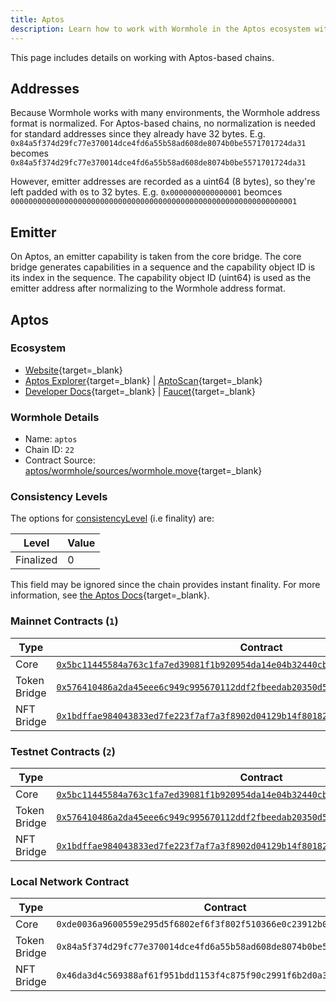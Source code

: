 ```yaml
---
title: Aptos
description: Learn how to work with Wormhole in the Aptos ecosystem with address formats, emitter details, contract consistency levels, and key contract info. 
---
```


This page includes details on working with Aptos-based chains.

## Addresses

Because Wormhole works with many environments, the Wormhole address format is normalized. For Aptos-based chains, no normalization is needed for standard addresses since they already have 32 bytes. E.g. `0x84a5f374d29fc77e370014dce4fd6a55b58ad608de8074b0be5571701724da31` becomes `0x84a5f374d29fc77e370014dce4fd6a55b58ad608de8074b0be5571701724da31`

However, emitter addresses are recorded as a uint64 (8 bytes), so they're left padded with `0`s to 32 bytes. E.g. `0x0000000000000001` beomces `0000000000000000000000000000000000000000000000000000000000000001`

## Emitter 

On Aptos, an emitter capability is taken from the core bridge. The core bridge generates capabilities in a sequence and the capability object ID is its index in the sequence. The capability object ID (uint64) is used as the emitter address after normalizing to the Wormhole address format.

## Aptos

### Ecosystem

- [Website](https://aptosfoundation.org/){target=_blank}
- [Aptos Explorer](https://explorer.aptoslabs.com/){target=_blank} | [AptoScan](https://aptoscan.com/){target=_blank}
- [Developer Docs](https://aptos.dev/){target=_blank} | [Faucet](https://www.aptosfaucet.com/){target=_blank}

### Wormhole Details

- Name: `aptos`
- Chain ID: `22`
- Contract Source: [aptos/wormhole/sources/wormhole.move](https://github.com/wormhole-foundation/wormhole/blob/main/aptos/wormhole/sources/wormhole.move){target=_blank}

### Consistency Levels

The options for [consistencyLevel](../../reference/components/core-contracts.md#consistencyLevel) (i.e finality) are:

|Level|Value|
|-----|-----|
|Finalized|0|

This field may be ignored since the chain provides instant finality. For more information, see [the Aptos Docs](https://aptos.dev/reference/glossary/#byzantine-fault-tolerance-bft){target=_blank}.

### Mainnet Contracts (<code>1</code>)

| Type         | Contract                                                                                                                                                                                          |
|--------------|---------------------------------------------------------------------------------------------------------------------------------------------------------------------------------------------------|
| Core         | [`0x5bc11445584a763c1fa7ed39081f1b920954da14e04b32440cba863d03e19625`](https://explorer.aptoslabs.com/account/0x5bc11445584a763c1fa7ed39081f1b920954da14e04b32440cba863d03e19625?network=mainnet){target=_blank} |
| Token Bridge | [`0x576410486a2da45eee6c949c995670112ddf2fbeedab20350d506328eefc9d4f`](https://explorer.aptoslabs.com/account/0x576410486a2da45eee6c949c995670112ddf2fbeedab20350d506328eefc9d4f?network=mainnet){target=_blank} |
| NFT Bridge   | [`0x1bdffae984043833ed7fe223f7af7a3f8902d04129b14f801823e64827da7130`](https://explorer.aptoslabs.com/account/0x1bdffae984043833ed7fe223f7af7a3f8902d04129b14f801823e64827da7130?network=mainnet){target=_blank} |

### Testnet Contracts (<code>2</code>)

| Type         | Contract                                                                                                                                                                                          |
|--------------|---------------------------------------------------------------------------------------------------------------------------------------------------------------------------------------------------|
| Core         | [`0x5bc11445584a763c1fa7ed39081f1b920954da14e04b32440cba863d03e19625`](https://explorer.aptoslabs.com/account/0x5bc11445584a763c1fa7ed39081f1b920954da14e04b32440cba863d03e19625?network=testnet){target=_blank} |
| Token Bridge | [`0x576410486a2da45eee6c949c995670112ddf2fbeedab20350d506328eefc9d4f`](https://explorer.aptoslabs.com/account/0x576410486a2da45eee6c949c995670112ddf2fbeedab20350d506328eefc9d4f?network=testnet){target=_blank} |
| NFT Bridge   | [`0x1bdffae984043833ed7fe223f7af7a3f8902d04129b14f801823e64827da7130`](https://explorer.aptoslabs.com/account/0x1bdffae984043833ed7fe223f7af7a3f8902d04129b14f801823e64827da7130?network=testnet){target=_blank} |

### Local Network Contract

| Type         | Contract                                                             |
|--------------|----------------------------------------------------------------------|
| Core         | `0xde0036a9600559e295d5f6802ef6f3f802f510366e0c23912b0655d972166017` |
| Token Bridge | `0x84a5f374d29fc77e370014dce4fd6a55b58ad608de8074b0be5571701724da31` |
| NFT Bridge   | `0x46da3d4c569388af61f951bdd1153f4c875f90c2991f6b2d0a38e2161a40852c` |
